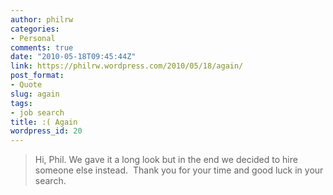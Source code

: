```yaml
---
author: philrw
categories:
- Personal
comments: true
date: "2010-05-18T09:45:44Z"
link: https://philrw.wordpress.com/2010/05/18/again/
post_format:
- Quote
slug: again
tags:
- job search
title: :( Again
wordpress_id: 20
---
```


> Hi, Phil. We gave it a long look but in the end we decided to hire someone else instead.  Thank you for your time and good luck in your search.